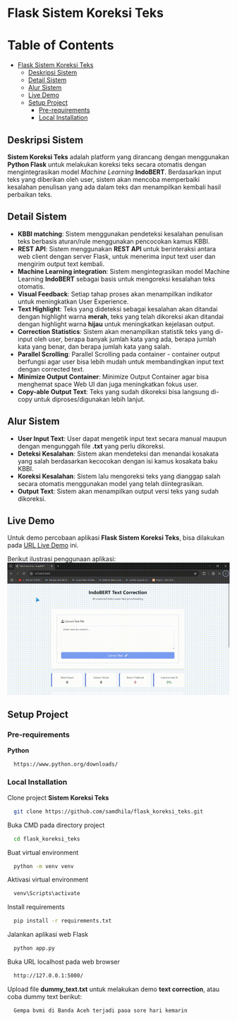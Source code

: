 # Flask Sistem Koreksi Teks

# Table of Contents

- [Flask Sistem Koreksi Teks](#flask-sistem-koreksi-teks)
  - [Deskripsi Sistem](#deskripsi-sistem)
  - [Detail Sistem](#detail-sistem)
  - [Alur Sistem](#alur-sistem)
  - [Live Demo](#live-demo)
  - [Setup Project](#setup-project)
    - [Pre-requirements](#pre-requirements)
    - [Local Installation](#local-installation)

## Deskripsi Sistem
**Sistem Koreksi Teks** adalah platform yang dirancang dengan menggunakan **Python Flask** untuk melakukan koreksi teks secara otomatis dengan mengintegrasikan model _Machine Learning_ **IndoBERT**. Berdasarkan input teks yang diberikan oleh user, sistem akan mencoba memperbaiki kesalahan penulisan yang ada dalam teks dan menampilkan kembali hasil perbaikan teks.

## Detail Sistem
- **KBBI matching**: Sistem menggunakan pendeteksi kesalahan penulisan teks berbasis aturan/rule menggunakan pencocokan kamus KBBI.
- **REST API**: Sistem menggunakan **REST API** untuk berinteraksi antara web client dengan server Flask, untuk menerima input text user dan mengirim output text kembali.
- **Machine Learning integration**: Sistem mengintegrasikan model Machine Learning **IndoBERT** sebagai basis untuk mengoreksi kesalahan teks otomatis.
- **Visual Feedback**: Setiap tahap proses akan menampilkan indikator untuk meningkatkan User Experience.
- **Text Highlight**: Teks yang dideteksi sebagai kesalahan akan ditandai dengan highlight warna **merah**, teks yang telah dikoreksi akan ditandai dengan highlight warna **hijau** untuk meningkatkan kejelasan output.
- **Correction Statistics**: Sistem akan menampilkan statistik teks yang di-input oleh user, berapa banyak jumlah kata yang ada, berapa jumlah kata yang benar, dan berapa jumlah kata yang salah.
- **Parallel Scrolling**: Parallel Scrolling pada container - container output berfungsi agar user bisa lebih mudah untuk membandingkan input text dengan corrected text.
- **Minimize Output Container**: Minimize Output Container agar bisa menghemat space Web UI dan juga meningkatkan fokus user.
- **Copy-able Output Text**: Teks yang sudah dikoreksi bisa langsung di-copy untuk diproses/digunakan lebih lanjut.

## Alur Sistem
- **User Input Text**: User dapat mengetik input text secara manual maupun dengan mengunggah file **.txt** yang perlu dikoreksi.
- **Deteksi Kesalahan**: Sistem akan mendeteksi dan menandai kosakata yang salah berdasarkan kecocokan dengan isi kamus kosakata baku KBBI.
- **Koreksi Kesalahan**: Sistem lalu mengoreksi teks yang dianggap salah secara otomatis menggunakan model yang telah diintegrasikan.
- **Output Text**: Sistem akan menampilkan output versi teks yang sudah dikoreksi.

## Live Demo
Untuk demo percobaan aplikasi **Flask Sistem Koreksi Teks**, bisa dilakukan pada
[URL Live Demo](https://correction-samreact.zeabur.app/) ini.

Berikut ilustrasi penggunaan aplikasi:
![Demo Koreksi Teks GIF](https://github.com/samdhila/media/blob/main/flask/flask-optimized.gif)

## Setup Project

### Pre-requirements
**Python**
```bash
  https://www.python.org/downloads/
```

### Local Installation
Clone project **Sistem Koreksi Teks**
```bash
  git clone https://github.com/samdhila/flask_koreksi_teks.git
```

Buka CMD pada directory project
```bash
  cd flask_koreksi_teks
```

Buat virtual environment
```bash
  python -m venv venv
```

Aktivasi virtual environment
```bash
  venv\Scripts\activate
```

Install requirements
```bash
  pip install -r requirements.txt
```

Jalankan aplikasi web Flask
```bash
  python app.py
```

Buka URL localhost pada web browser
```bash
  http://127.0.0.1:5000/
```

Upload file **dummy_text.txt** untuk melakukan demo **text correction**, atau coba dummy text berikut:
```bash
  Gempa bvmi di Banda Aceh terjadi paoa sore hari kemarin
```
